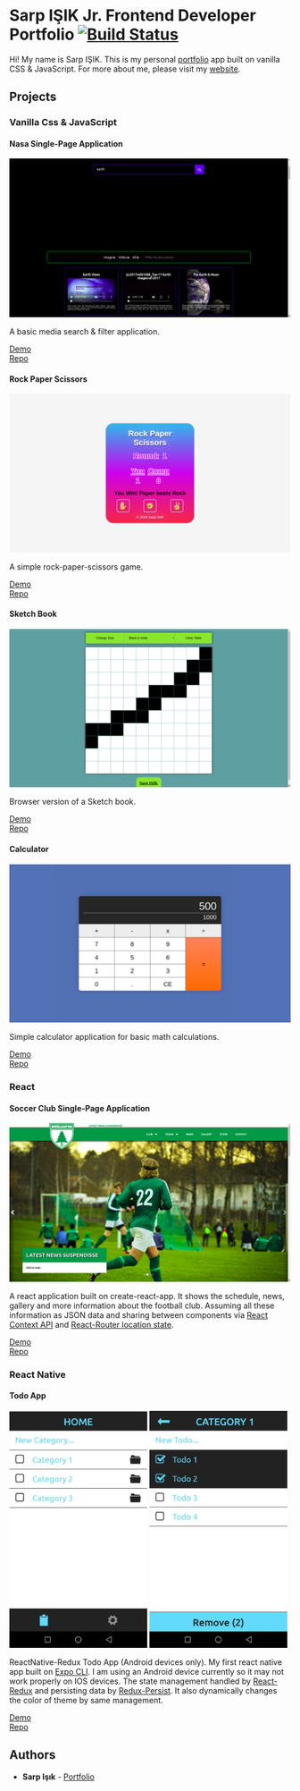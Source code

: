 # Sarp IŞIK Jr. Frontend Developer Portfolio [![Build Status](https://travis-ci.org/sarpisik/my-portfolio.svg?branch=master)](https://travis-ci.org/sarpisik/my-portfolio)

Hi! My name is Sarp IŞIK. This is my personal [portfolio](https://www.sarpisik.com/) app built on vanilla CSS & JavaScript.
For more about me, please visit my [website](https://www.sarpisik.com/).

## Projects

### Vanilla Css & JavaScript

#### Nasa Single-Page Application

![alt text](https://github.com/sarpisik/my-portfolio/blob/master/assets/images/nasa.png 'Nasa Media Search App')

A basic media search & filter application.

[Demo](https://www.sarpisik.com/nasa/index.html)\
[Repo](https://github.com/sarpisik/nasa-spa)

#### Rock Paper Scissors

![alt text](https://github.com/sarpisik/my-portfolio/blob/master/assets/images/rock_paper_scissors.png 'Rock Paper Scissors')

A simple rock-paper-scissors game.

[Demo](https://sarpisik.github.io/rock-paper-scissors/)\
[Repo](https://www.sarpisik.com/rock-paper-scissors/)

#### Sketch Book

![alt text](https://github.com/sarpisik/my-portfolio/blob/master/assets/images/sketch_book.png 'Sketch Book')

Browser version of a Sketch book.

[Demo](https://sarpisik.github.io/etch-a-sketch/)\
[Repo](https://github.com/sarpisik/etch-a-sketch)

#### Calculator

![alt text](https://github.com/sarpisik/my-portfolio/blob/master/assets/images/calculator.png 'Calculator')

Simple calculator application for basic math calculations.

[Demo](https://sarpisik.github.io/calculator/)\
[Repo](https://github.com/sarpisik/calculator)

### React

#### Soccer Club Single-Page Application

![alt text](https://github.com/sarpisik/my-portfolio/blob/master/assets/images/soccer_club.png 'Soccer Club SPA')

A react application built on create-react-app. It shows the schedule, news, gallery and more information about the football club. Assuming all these information as JSON data and sharing between components via [React Context API](https://reactjs.org/docs/context.html) and [React-Router location state](https://reacttraining.com/react-router/web/api/location).

[Demo](https://sarpisik.com/soccer-club/)\
[Repo](https://github.com/sarpisik/soccer-club-spa)

### React Native

#### Todo App

<img src="https://github.com/sarpisik/my-portfolio/blob/master/assets/images/todoapp.jpg" width="49%">
<img src="https://github.com/sarpisik/my-portfolio/blob/master/assets/images/todoapp2.jpg" width="49%%">

ReactNative-Redux Todo App (Android devices only). My first react native app built on [Expo CLI](https://docs.expo.io/versions/latest/). I am using an Android device currently so it may not work properly on IOS devices. The state management handled by [React-Redux](https://redux.js.org/basics/usage-with-react) and persisting data by [Redux-Persist](https://github.com/rt2zz/redux-persist). It also dynamically changes the color of theme by same management.

[Demo](https://expo.io/@sarpisik/todoapp)\
[Repo](https://github.com/sarpisik/ReactNative-TodoApp)

## Authors

- **Sarp Işık** - [Portfolio](https://www.sarpisik.com/)
